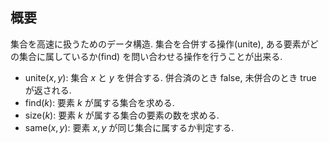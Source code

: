 ## 概要

集合を高速に扱うためのデータ構造. 集合を合併する操作(unite), ある要素がどの集合に属しているか(find) を問い合わせる操作を行うことが出来る.

* $\mathrm{unite}(x, y)$: 集合 $x$ と $y$ を併合する. 併合済のとき $\mathrm{false}$, 未併合のとき $\mathrm{true}$ が返される.
* $\mathrm{find}(k)$: 要素 $k$ が属する集合を求める.
* $\mathrm{size}(k)$: 要素 $k$ が属する集合の要素の数を求める.
* $\mathrm{same}(x, y)$: 要素 $x, y$ が同じ集合に属するか判定する. 
